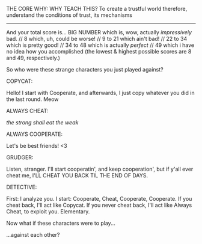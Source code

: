 THE CORE WHY: WHY TEACH THIS?
To create a trustful world
therefore, understand the conditions of trust, its mechanisms

---

And your total score is...
BIG NUMBER    which is, wow, actually _impressively_ bad. // 8
              which, uh, could be worse! // 9 to 21
              which ain't bad! // 22 to 34
              which is pretty good! // 34 to 48
              which is actually _perfect_ // 49
              which i have no idea how you accomplished
             (the lowest & highest possible scores
              are 8 and 49, respectively.)

So who were these strange characters you just played against?

COPYCAT: 

Hello! I start with Cooperate, and afterwards, I just copy whatever you did in the last round. Meow

ALWAYS CHEAT: 

_the strong shall eat the weak_

ALWAYS COOPERATE: 

Let's be best friends! <3

GRUDGER: 

Listen, stranger. I'll start cooperatin', and keep cooperation', but if y'all ever cheat me, I'LL CHEAT YOU BACK TIL THE END OF DAYS.

DETECTIVE:

First: I analyze you. I start: Cooperate, Cheat, Cooperate, Cooperate. If you cheat back, I'll act like Copycat. If you never cheat back, I'll act like Always Cheat, to exploit you. Elementary.

Now what if these characters were to play...

...against each other?
